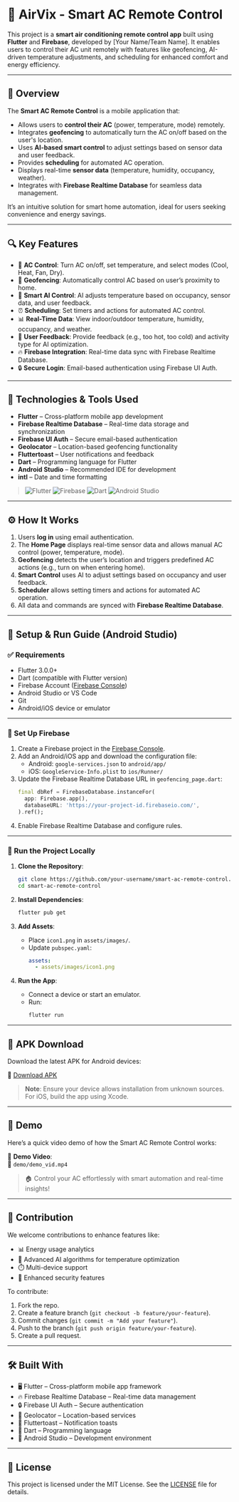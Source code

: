 # 📱 AirVix - Smart AC Remote Control 

This project is a **smart air conditioning remote control app** built using **Flutter** and **Firebase**, developed by [Your Name/Team Name]. It enables users to control their AC unit remotely with features like geofencing, AI-driven temperature adjustments, and scheduling for enhanced comfort and energy efficiency.

---

## 📌 Overview

The **Smart AC Remote Control** is a mobile application that:

* Allows users to **control their AC** (power, temperature, mode) remotely.
* Integrates **geofencing** to automatically turn the AC on/off based on the user's location.
* Uses **AI-based smart control** to adjust settings based on sensor data and user feedback.
* Provides **scheduling** for automated AC operation.
* Displays real-time **sensor data** (temperature, humidity, occupancy, weather).
* Integrates with **Firebase Realtime Database** for seamless data management.

It’s an intuitive solution for smart home automation, ideal for users seeking convenience and energy savings.

---

## 🔍 Key Features

* 🚀 **AC Control**: Turn AC on/off, set temperature, and select modes (Cool, Heat, Fan, Dry).
* 📍 **Geofencing**: Automatically control AC based on user’s proximity to home.
* 🧠 **Smart AI Control**: AI adjusts temperature based on occupancy, sensor data, and user feedback.
* ⏰ **Scheduling**: Set timers and actions for automated AC control.
* 📊 **Real-Time Data**: View indoor/outdoor temperature, humidity, occupancy, and weather.
* 💬 **User Feedback**: Provide feedback (e.g., too hot, too cold) and activity type for AI optimization.
* 🔥 **Firebase Integration**: Real-time data sync with Firebase Realtime Database.
* 🔒 **Secure Login**: Email-based authentication using Firebase UI Auth.

---

## 🔧 Technologies & Tools Used

* **Flutter** – Cross-platform mobile app development
* **Firebase Realtime Database** – Real-time data storage and synchronization
* **Firebase UI Auth** – Secure email-based authentication
* **Geolocator** – Location-based geofencing functionality
* **Fluttertoast** – User notifications and feedback
* **Dart** – Programming language for Flutter
* **Android Studio** – Recommended IDE for development
* **intl** – Date and time formatting

> ![Flutter](https://img.shields.io/badge/Flutter-%2302569B.svg?logo=flutter&logoColor=white)
> ![Firebase](https://img.shields.io/badge/Firebase-%23FFCA28.svg?logo=firebase&logoColor=black)
> ![Dart](https://img.shields.io/badge/Dart-%230175C2.svg?logo=dart&logoColor=white)
> ![Android Studio](https://img.shields.io/badge/Android_Studio-%233DDC84.svg?logo=android-studio&logoColor=white)

---

## ⚙️ How It Works

1. Users **log in** using email authentication.
2. The **Home Page** displays real-time sensor data and allows manual AC control (power, temperature, mode).
3. **Geofencing** detects the user’s location and triggers predefined AC actions (e.g., turn on when entering home).
4. **Smart Control** uses AI to adjust settings based on occupancy and user feedback.
5. **Scheduler** allows setting timers and actions for automated AC operation.
6. All data and commands are synced with **Firebase Realtime Database**.

---

## 🧰 Setup & Run Guide (Android Studio)

### ✅ Requirements

* Flutter 3.0.0+
* Dart (compatible with Flutter version)
* Firebase Account ([Firebase Console](https://console.firebase.google.com/))
* Android Studio or VS Code
* Git
* Android/iOS device or emulator

---

### 🔐 Set Up Firebase

1. Create a Firebase project in the [Firebase Console](https://console.firebase.google.com/).
2. Add an Android/iOS app and download the configuration file:
   - Android: `google-services.json` to `android/app/`
   - iOS: `GoogleService-Info.plist` to `ios/Runner/`
3. Update the Firebase Realtime Database URL in `geofencing_page.dart`:
   ```dart
   final dbRef = FirebaseDatabase.instanceFor(
     app: Firebase.app(),
     databaseURL: 'https://your-project-id.firebaseio.com/',
   ).ref();
   ```
4. Enable Firebase Realtime Database and configure rules.

---

### 🚀 Run the Project Locally

1. **Clone the Repository**:
   ```bash
   git clone https://github.com/your-username/smart-ac-remote-control.git
   cd smart-ac-remote-control
   ```

2. **Install Dependencies**:
   ```bash
   flutter pub get
   ```

3. **Add Assets**:
   - Place `icon1.png` in `assets/images/`.
   - Update `pubspec.yaml`:
     ```yaml
     assets:
       - assets/images/icon1.png
     ```

4. **Run the App**:
   - Connect a device or start an emulator.
   - Run:
     ```bash
     flutter run
     ```

---

## 📲 APK Download

Download the latest APK for Android devices:

📁 [Download APK](apk/app-release.apk)

> **Note**: Ensure your device allows installation from unknown sources. For iOS, build the app using Xcode.

---

## 🧪 Demo

Here’s a quick video demo of how the Smart AC Remote Control works:

🎥 **Demo Video**:  
📁 `demo/demo_vid.mp4`

> 🏠 Control your AC effortlessly with smart automation and real-time insights!

---

## 🤝 Contribution

We welcome contributions to enhance features like:
* 📊 Energy usage analytics
* 🧠 Advanced AI algorithms for temperature optimization
* ⏱️ Multi-device support
* 🔐 Enhanced security features

To contribute:
1. Fork the repo.
2. Create a feature branch (`git checkout -b feature/your-feature`).
3. Commit changes (`git commit -m "Add your feature"`).
4. Push to the branch (`git push origin feature/your-feature`).
5. Create a pull request.

---

## 🛠 Built With

* 🖥️ Flutter – Cross-platform mobile app framework
* 🔥 Firebase Realtime Database – Real-time data management
* 🔒 Firebase UI Auth – Secure authentication
* 📍 Geolocator – Location-based services
* 🔔 Fluttertoast – Notification toasts
* 🐍 Dart – Programming language
* 🧩 Android Studio – Development environment

---

## 📜 License

This project is licensed under the MIT License. See the [LICENSE](LICENSE) file for details.
